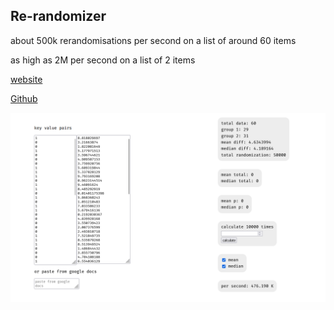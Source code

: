 ## Re-randomizer

about 500k rerandomisations per second on a list of around 60 items

as high as 2M per second on a list of 2 items

[website](https://ollielynas.github.io/re-rando/)

[Github](https://github.com/ollielynas/re-rando)

![screenshot](md_files/web/Screenshot%202023-09-13%20204225.png)
